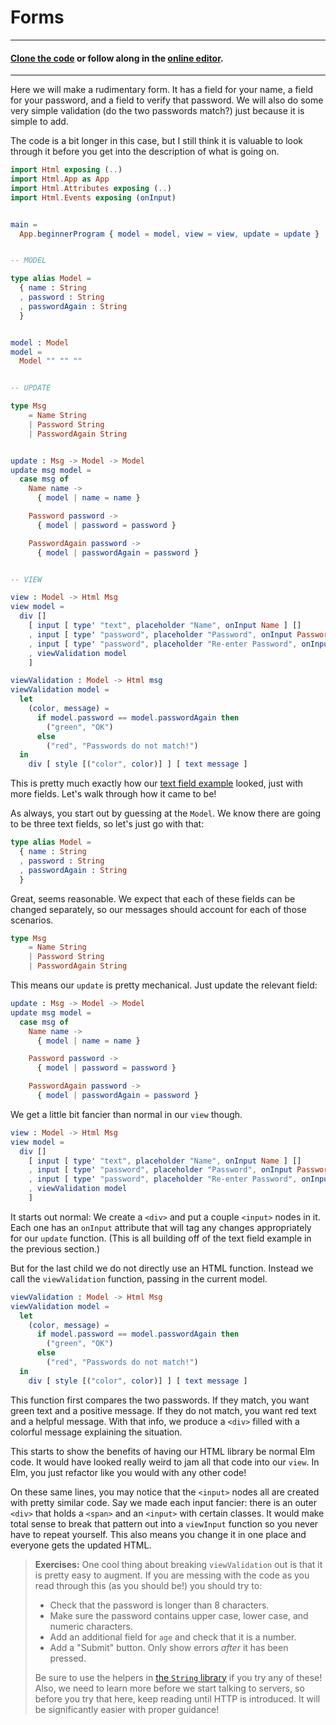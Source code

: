 # Forms

---
#### [Clone the code](https://github.com/evancz/elm-architecture-tutorial/) or follow along in the [online editor](http://elm-lang.org/examples/form).
---

Here we will make a rudimentary form. It has a field for your name, a field for your password, and a field to verify that password. We will also do some very simple validation (do the two passwords match?) just because it is simple to add.

The code is a bit longer in this case, but I still think it is valuable to look through it before you get into the description of what is going on.

```elm
import Html exposing (..)
import Html.App as App
import Html.Attributes exposing (..)
import Html.Events exposing (onInput)


main =
  App.beginnerProgram { model = model, view = view, update = update }


-- MODEL

type alias Model =
  { name : String
  , password : String
  , passwordAgain : String
  }


model : Model
model =
  Model "" "" ""


-- UPDATE

type Msg
    = Name String
    | Password String
    | PasswordAgain String


update : Msg -> Model -> Model
update msg model =
  case msg of
    Name name ->
      { model | name = name }

    Password password ->
      { model | password = password }

    PasswordAgain password ->
      { model | passwordAgain = password }


-- VIEW

view : Model -> Html Msg
view model =
  div []
    [ input [ type' "text", placeholder "Name", onInput Name ] []
    , input [ type' "password", placeholder "Password", onInput Password ] []
    , input [ type' "password", placeholder "Re-enter Password", onInput PasswordAgain ] []
    , viewValidation model
    ]

viewValidation : Model -> Html msg
viewValidation model =
  let
    (color, message) =
      if model.password == model.passwordAgain then
        ("green", "OK")
      else
        ("red", "Passwords do not match!")
  in
    div [ style [("color", color)] ] [ text message ]
```

This is pretty much exactly how our [text field example](text_fields.md) looked, just with more fields. Let's walk through how it came to be!

As always, you start out by guessing at the `Model`. We know there are going to be three text fields, so let's just go with that:

```elm
type alias Model =
  { name : String
  , password : String
  , passwordAgain : String
  }
```

Great, seems reasonable. We expect that each of these fields can be changed separately, so our messages should account for each of those scenarios.

```elm
type Msg
    = Name String
    | Password String
    | PasswordAgain String
```

This means our `update` is pretty mechanical. Just update the relevant field:

```elm
update : Msg -> Model -> Model
update msg model =
  case msg of
    Name name ->
      { model | name = name }

    Password password ->
      { model | password = password }

    PasswordAgain password ->
      { model | passwordAgain = password }
```

We get a little bit fancier than normal in our `view` though.

```elm
view : Model -> Html Msg
view model =
  div []
    [ input [ type' "text", placeholder "Name", onInput Name ] []
    , input [ type' "password", placeholder "Password", onInput Password ] []
    , input [ type' "password", placeholder "Re-enter Password", onInput PasswordAgain ] []
    , viewValidation model
    ]
```

It starts out normal: We create a `<div>` and put a couple `<input>` nodes in it. Each one has an `onInput` attribute that will tag any changes appropriately for our `update` function. (This is all building off of the text field example in the previous section.)

But for the last child we do not directly use an HTML function. Instead we call the `viewValidation` function, passing in the current model.

```elm
viewValidation : Model -> Html Msg
viewValidation model =
  let
    (color, message) =
      if model.password == model.passwordAgain then
        ("green", "OK")
      else
        ("red", "Passwords do not match!")
  in
    div [ style [("color", color)] ] [ text message ]
```

This function first compares the two passwords. If they match, you want green text and a positive message. If they do not match, you want red text and a helpful message. With that info, we produce a `<div>` filled with a colorful message explaining the situation.

This starts to show the benefits of having our HTML library be normal Elm code. It would have looked really weird to jam all that code into our `view`. In Elm, you just refactor like you would with any other code!

On these same lines, you may notice that the `<input>` nodes all are created with pretty similar code. Say we made each input fancier: there is an outer `<div>` that holds a `<span>` and an `<input>` with certain classes. It would make total sense to break that pattern out into a `viewInput` function so you never have to repeat yourself. This also means you change it in one place and everyone gets the updated HTML.

> **Exercises:** One cool thing about breaking `viewValidation` out is that it is pretty easy to augment. If you are messing with the code as you read through this (as you should be!) you should try to:
>
>  - Check that the password is longer than 8 characters.
>  - Make sure the password contains upper case, lower case, and numeric characters.
>  - Add an additional field for `age` and check that it is a number.
>  - Add a "Submit" button. Only show errors *after* it has been pressed.
>
> Be sure to use the helpers in [the `String` library](http://package.elm-lang.org/packages/elm-lang/core/latest/String) if you try any of these! Also, we need to learn more before we start talking to servers, so before you try that here, keep reading until HTTP is introduced. It will be significantly easier with proper guidance!
